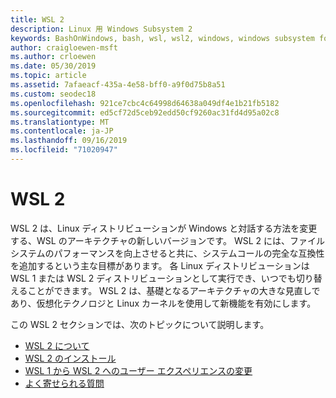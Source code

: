 ```yaml
---
title: WSL 2
description: Linux 用 Windows Subsystem 2
keywords: BashOnWindows, bash, wsl, wsl2, windows, windows subsystem for linux, windowssubsystem, ubuntu, debian, suse, windows 10, インストール
author: craigloewen-msft
ms.author: crloewen
ms.date: 05/30/2019
ms.topic: article
ms.assetid: 7afaeacf-435a-4e58-bff0-a9f0d75b8a51
ms.custom: seodec18
ms.openlocfilehash: 921ce7cbc4c64998d64638a049df4e1b21fb5182
ms.sourcegitcommit: ed5cf72d5ceb92edd50cf9260ac31fd4d95a02c8
ms.translationtype: MT
ms.contentlocale: ja-JP
ms.lasthandoff: 09/16/2019
ms.locfileid: "71020947"
---
```

# <a name="wsl-2"></a>WSL 2

WSL 2 は、Linux ディストリビューションが Windows と対話する方法を変更する、WSL のアーキテクチャの新しいバージョンです。 WSL 2 には、ファイルシステムのパフォーマンスを向上させると共に、システムコールの完全な互換性を追加するという主な目標があります。 各 Linux ディストリビューションは WSL 1 または WSL 2 ディストリビューションとして実行でき、いつでも切り替えることができます。 WSL 2 は、基礎となるアーキテクチャの大きな見直しであり、仮想化テクノロジと Linux カーネルを使用して新機能を有効にします。

この WSL 2 セクションでは、次のトピックについて説明します。

* [WSL 2 について](./wsl2-about.md)
* [WSL 2 のインストール](./wsl2-install.md)
* [WSL 1 から WSL 2 へのユーザー エクスペリエンスの変更](./wsl2-ux-changes.md)
* [よく寄せられる質問](./wsl2-faq.md)